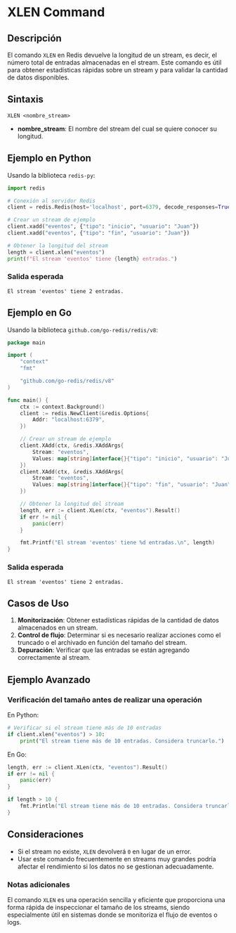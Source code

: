 # XLEN Command

## Descripción
El comando `XLEN` en Redis devuelve la longitud de un stream, es decir, el número total de entradas almacenadas en el stream. Este comando es útil para obtener estadísticas rápidas sobre un stream y para validar la cantidad de datos disponibles.

## Sintaxis
```plaintext
XLEN <nombre_stream>
```
- **nombre_stream**: El nombre del stream del cual se quiere conocer su longitud.

## Ejemplo en Python
Usando la biblioteca `redis-py`:

```python
import redis

# Conexión al servidor Redis
client = redis.Redis(host='localhost', port=6379, decode_responses=True)

# Crear un stream de ejemplo
client.xadd("eventos", {"tipo": "inicio", "usuario": "Juan"})
client.xadd("eventos", {"tipo": "fin", "usuario": "Juan"})

# Obtener la longitud del stream
length = client.xlen("eventos")
print(f"El stream 'eventos' tiene {length} entradas.")
```

### Salida esperada
```plaintext
El stream 'eventos' tiene 2 entradas.
```

## Ejemplo en Go
Usando la biblioteca `github.com/go-redis/redis/v8`:

```go
package main

import (
	"context"
	"fmt"

	"github.com/go-redis/redis/v8"
)

func main() {
	ctx := context.Background()
	client := redis.NewClient(&redis.Options{
		Addr: "localhost:6379",
	})

	// Crear un stream de ejemplo
	client.XAdd(ctx, &redis.XAddArgs{
		Stream: "eventos",
		Values: map[string]interface{}{"tipo": "inicio", "usuario": "Juan"},
	})
	client.XAdd(ctx, &redis.XAddArgs{
		Stream: "eventos",
		Values: map[string]interface{}{"tipo": "fin", "usuario": "Juan"},
	})

	// Obtener la longitud del stream
	length, err := client.XLen(ctx, "eventos").Result()
	if err != nil {
		panic(err)
	}

	fmt.Printf("El stream 'eventos' tiene %d entradas.\n", length)
}
```

### Salida esperada
```plaintext
El stream 'eventos' tiene 2 entradas.
```

## Casos de Uso
1. **Monitorización**: Obtener estadísticas rápidas de la cantidad de datos almacenados en un stream.
2. **Control de flujo**: Determinar si es necesario realizar acciones como el truncado o el archivado en función del tamaño del stream.
3. **Depuración**: Verificar que las entradas se están agregando correctamente al stream.

## Ejemplo Avanzado
### Verificación del tamaño antes de realizar una operación
En Python:
```python
# Verificar si el stream tiene más de 10 entradas
if client.xlen("eventos") > 10:
    print("El stream tiene más de 10 entradas. Considera truncarlo.")
```

En Go:
```go
length, err := client.XLen(ctx, "eventos").Result()
if err != nil {
	panic(err)
}

if length > 10 {
	fmt.Println("El stream tiene más de 10 entradas. Considera truncarlo.")
}
```

## Consideraciones
- Si el stream no existe, `XLEN` devolverá `0` en lugar de un error.
- Usar este comando frecuentemente en streams muy grandes podría afectar el rendimiento si los datos no se gestionan adecuadamente.

### Notas adicionales
El comando `XLEN` es una operación sencilla y eficiente que proporciona una forma rápida de inspeccionar el tamaño de los streams, siendo especialmente útil en sistemas donde se monitoriza el flujo de eventos o logs.
